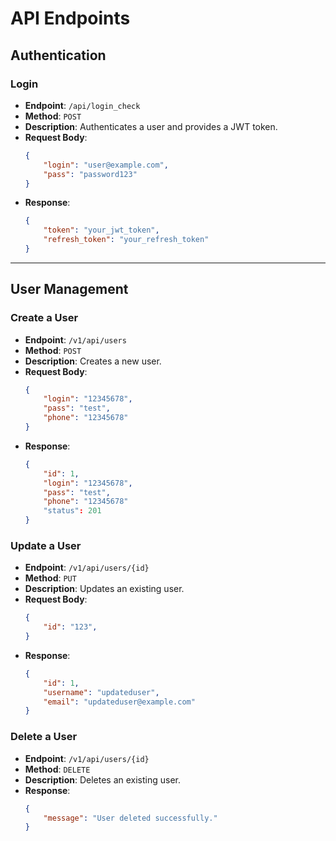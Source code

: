 # API Endpoints

## Authentication

### Login
- **Endpoint**: `/api/login_check`
- **Method**: `POST`
- **Description**: Authenticates a user and provides a JWT token.
- **Request Body**:
  ```json
  {
      "login": "user@example.com",
      "pass": "password123"
  }
  ```
- **Response**:
  ```json
  {
      "token": "your_jwt_token",
      "refresh_token": "your_refresh_token"
  }
  ```

---

## User Management

### Create a User
- **Endpoint**: `/v1/api/users`
- **Method**: `POST`
- **Description**: Creates a new user.
- **Request Body**:
  ```json
  {
      "login": "12345678",
      "pass": "test",
      "phone": "12345678"
  }
  ```
- **Response**:
  ```json
  {
      "id": 1,
      "login": "12345678",
      "pass": "test",
      "phone": "12345678"
      "status": 201
  }
  ```

### Update a User
- **Endpoint**: `/v1/api/users/{id}`
- **Method**: `PUT`
- **Description**: Updates an existing user.
- **Request Body**:
  ```json
  {
      "id": "123",
  }
  ```
- **Response**:
  ```json
  {
      "id": 1,
      "username": "updateduser",
      "email": "updateduser@example.com"
  }
  ```

### Delete a User
- **Endpoint**: `/v1/api/users/{id}`
- **Method**: `DELETE`
- **Description**: Deletes an existing user.
- **Response**:
  ```json
  {
      "message": "User deleted successfully."
  }
  ```
